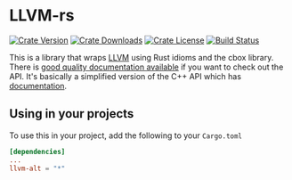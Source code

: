 LLVM-rs
=======
[![Crate Version](https://img.shields.io/crates/v/llvm-alt.svg)](https://crates.io/crates/llvm-alt)
[![Crate Downloads](https://img.shields.io/crates/d/llvm-alt.svg)](https://crates.io/crates/llvm-alt)
[![Crate License](https://img.shields.io/crates/l/llvm-alt.svg)](https://crates.io/crates/llvm-alt)
[![Build Status](https://travis-ci.org/TomBebbington/llvm-rs.svg?branch=master)](https://travis-ci.org/TomBebbington/llvm-rs)

This is a library that wraps [LLVM](http://llvm.org) using Rust idioms and the cbox library. There is
[good quality documentation available](https://tombebbington.github.io/llvm-rs/) if you
want to check out the API. It's basically a simplified version of the C++ API which has
[documentation](http://llvm.org/doxygen).

Using in your projects
----------------------
To use this in your project, add the following to your `Cargo.toml`

```toml
[dependencies]
...
llvm-alt = "*"
```
